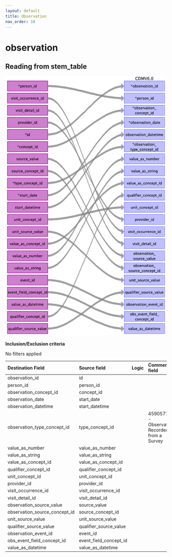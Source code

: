 ```yaml
---
layout: default
title: Observation
nav_order: 10
---
```


# observation

## Reading from stem_table

![](index_files/image14.png)

**Inclusion/Exclusion criteria**

No filters applied

| Destination Field             | Source field           | Logic | Comment field |
|:------------------------------|:-----------------------|:------|:--------------|
| observation_id                | id                     |       |               |
| person_id                     | person_id              |       |               |
| observation_concept_id        | concept_id             |       |               |
| observation_date              | start_date             |       |               |
| observation_datetime          | start_datetime         |       |               |
| observation_type_concept_id   | type_concept_id        |       | 45905771 - Observation Recorded from a Survey|
| value_as_number               | value_as_number        |       |               |
| value_as_string               | value_as_string        |       |               |
| value_as_concept_id           | value_as_concept_id    |       |               |
| qualifier_concept_id          | qualifier_concept_id   |       |               |
| unit_concept_id               | unit_concept_id        |       |               |
| provider_id                   | provider_id            |       |               |
| visit_occurrence_id           | visit_occurrence_id    |       |               |
| visit_detail_id               | visit_detail_id        |       |               |
| observation_source_value      | source_value           |       |               |
| observation_source_concept_id | source_concept_id      |       |               |
| unit_source_value             | unit_source_value      |       |               |
| qualifier_source_value        | qualifier_source_value |       |               |
| observation_event_id          | event_id               |       |               |
| obs_event_field_concept_id    | event_field_concept_id |       |               |
| value_as_datetime             | value_as_datetime      |       |               |

